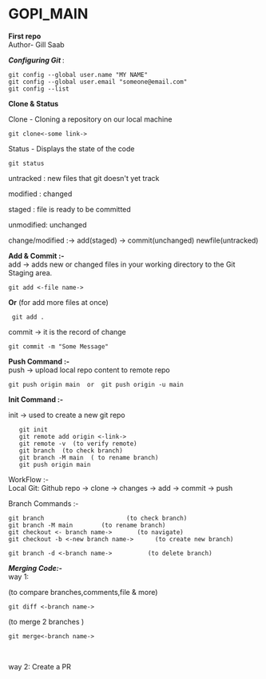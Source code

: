 # GOPI_MAIN
**First repo**
<br>
Author- Gill Saab


 <i><b>Configuring Git </b></i> :
```
git config --global user.name "MY NAME"   
git config --global user.email "someone@email.com"   
git config --list   
```
**Clone & Status**

<tb>Clone - Cloning a repository on our local machine <br>
```
git clone<-some link->   
```
Status - Displays the state of the code
```
git status  
```
   untracked : new files that git doesn't yet track

   modified : changed

   staged : file is ready to be committed

   unmodified: unchanged


change/modified    :-> add(staged) -> commit(unchanged)
newfile(untracked) 

**Add & Commit :-**\
add -> adds new or changed files in your working directory to the Git Staging area.    <br>                                 
```
git add <-file name->
```
 __Or__
(for add more files at once)    <br>
``` 
 git add .
 ```
commit -> it is the record of change <br>
```
git commit -m "Some Message"  
```

 **Push Command :-**\
push -> upload local repo content to remote repo  <br>
```
git push origin main  or  git push origin -u main  
```
  **Init Command :-**

init -> used to create a new git repo 
```
   git init
   git remote add origin <-link->
   git remote -v  (to verify remote)
   git branch  (to check branch)
   git branch -M main  ( to rename branch)
   git push origin main
```
  WorkFlow :-   
Local Git: Github repo -> clone -> changes -> add -> commit -> push

   Branch Commands :-
```
git branch                       (to check branch) 
git branch -M main        (to rename branch)  
git checkout <- branch name->       (to navigate)  
git checkout -b <-new branch name->      (to create new branch) 

git branch -d <-branch name->          (to delete branch) 
```

<i>  <b> Merging Code:- </b></i> <br>
way 1:  

 (to compare branches,comments,file & more)
 
```
git diff <-branch name-> 
```
(to merge 2 branches )
```
git merge<-branch name->  
```
<br>

way 2:
Create a PR
